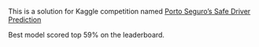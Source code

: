 This is a solution for Kaggle competition named [Porto Seguro’s Safe Driver Prediction](https://www.kaggle.com/c/porto-seguro-safe-driver-prediction)

Best model scored top 59% on the leaderboard.

